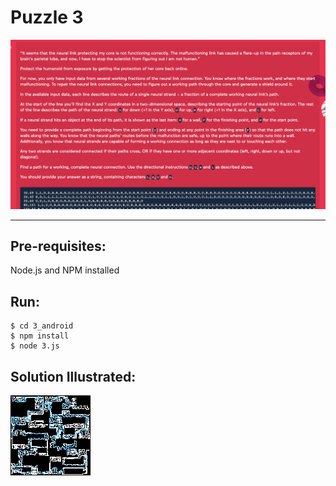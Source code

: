 # Puzzle 3
![problem](problem3.png)

---

## Pre-requisites:
Node.js and NPM installed

## Run:
```
$ cd 3_android
$ npm install
$ node 3.js
```
## Solution Illustrated:
![img](img.png)
